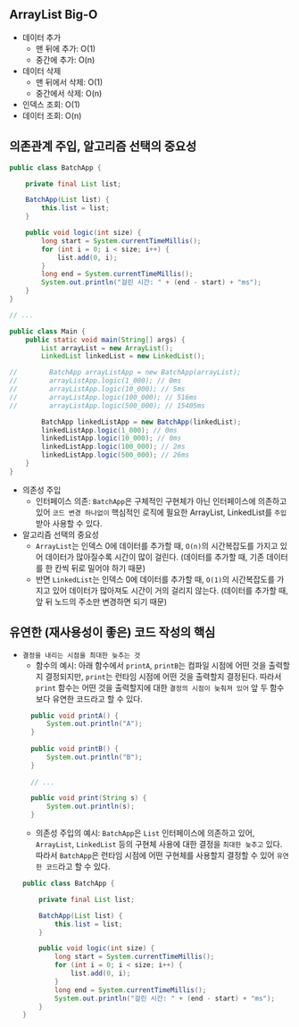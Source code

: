## ArrayList Big-O

- 데이터 추가
    - 맨 뒤에 추가: O(1)
    - 중간에 추가: O(n)
- 데이터 삭제
    - 맨 뒤에서 삭제: O(1)
    - 중간에서 삭제: O(n)
- 인덱스 조회: O(1)
- 데이터 조회: O(n)

## 의존관계 주입, 알고리즘 선택의 중요성

```java
public class BatchApp {

    private final List list;

    BatchApp(List list) {
        this.list = list;
    }

    public void logic(int size) {
        long start = System.currentTimeMillis();
        for (int i = 0; i < size; i++) {
            list.add(0, i);
        }
        long end = System.currentTimeMillis();
        System.out.println("걸린 시간: " + (end - start) + "ms");
    }
}

// ...

public class Main {
    public static void main(String[] args) {
        List arrayList = new ArrayList();
        LinkedList linkedList = new LinkedList();

//        BatchApp arrayListApp = new BatchApp(arrayList);
//        arrayListApp.logic(1_000); // 0ms
//        arrayListApp.logic(10_000); // 5ms
//        arrayListApp.logic(100_000); // 516ms
//        arrayListApp.logic(500_000); // 15405ms

        BatchApp linkedListApp = new BatchApp(linkedList);
        linkedListApp.logic(1_000); // 0ms
        linkedListApp.logic(10_000); // 0ms
        linkedListApp.logic(100_000); // 2ms
        linkedListApp.logic(500_000); // 26ms
    }
}
```
- 의존성 주입
  - 인터페이스 의존: `BatchApp`은 구체적인 구현체가 아닌 인터페이스에 의존하고 있어 `코드 변경 하나없이` 핵심적인 로직에 필요한 ArrayList, LinkedList를 `주입`받아 사용할 수 있다.
- 알고리즘 선택의 중요성
  - `ArrayList`는 인덱스 0에 데이터를 추가할 때, `O(n)`의 시간복잡도를 가지고 있어 데이터가 많아질수록 시간이 많이 걸린다. (데이터를 추가할 때, 기존 데이터를 한 칸씩 뒤로 밀어야 하기 때문)
  - 반면 `LinkedList`는 인덱스 0에 데이터를 추가할 때, `O(1)`의 시간복잡도를 가지고 있어 데이터가 많아져도 시간이 거의 걸리지 않는다. (데이터를 추가할 때, 앞 뒤 노드의 주소만 변경하면 되기 때문)

## 유연한 (재사용성이 좋은) 코드 작성의 핵심
- `결정을 내리는 시점을 최대한 늦추는 것`
  - 함수의 예시: 아래 함수에서 `printA`, `printB`는 컴파일 시점에 어떤 것을 출력할지 결정되지만, `print`는 런타임 시점에 어떤 것을 출력할지 결정된다. 따라서
  `print` 함수는 어떤 것을 출력할지에 대한 `결정의 시점이 늦춰져 있어` 앞 두 함수보다 유연한 코드라고 할 수 있다.
  ```java
    public void printA() {
        System.out.println("A");
    }
    
    public void printB() {
        System.out.println("B");
    }
    
    // ... 
  
    public void print(String s) {
        System.out.println(s);
    }
  ```
  - 의존성 주입의 예시: `BatchApp`은 `List` 인터페이스에 의존하고 있어, `ArrayList`, `LinkedList` 등의 구현체 사용에 대한 결정을 `최대한 늦추고` 있다. 따라서 `BatchApp`은 런타임 시점에
  어떤 구현체를 사용할지 결정할 수 있어 `유연한 코드`라고 할 수 있다.
  ```java
  public class BatchApp {

      private final List list;

      BatchApp(List list) {
          this.list = list;
      }

      public void logic(int size) {
          long start = System.currentTimeMillis();
          for (int i = 0; i < size; i++) {
              list.add(0, i);
          }
          long end = System.currentTimeMillis();
          System.out.println("걸린 시간: " + (end - start) + "ms");
      }
  }
  ```
